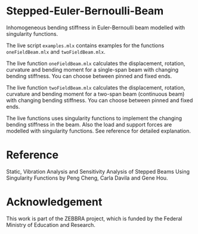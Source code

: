 # Stepped-Euler-Bernoulli-Beam
Inhomogeneous bending stiffness in Euler-Bernoulli beam modelled with singularity functions.

The live script `examples.mlx` contains examples for the functions `oneFieldBeam.mlx` and `twoFieldBeam.mlx`.

The live function `oneFieldBeam.mlx` calculates the displacement, rotation, curvature and bending moment for a single-span beam with changing bending stiffness. You can choose between pinned and fixed ends.

The live function `twoFieldBeam.mlx` calculates the displacement, rotation, curvature and bending moment for a two-span beam (continuous beam) with changing bending stiffness. You can choose between pinned and fixed ends.

The live functions uses singularity functions to implement the changing bending stiffness in the beam.
Also the load and support forces are modelled with singularity functions.
See reference for detailed explanation.


# Reference
Static, Vibration Analysis and Sensitivity Analysis of Stepped Beams Using Singularity Functions by Peng Cheng, Carla Davila and Gene Hou.


# Acknowledgement
This work is part of the ZEBBRA project, which is funded by the Federal Ministry of Education and Research.
